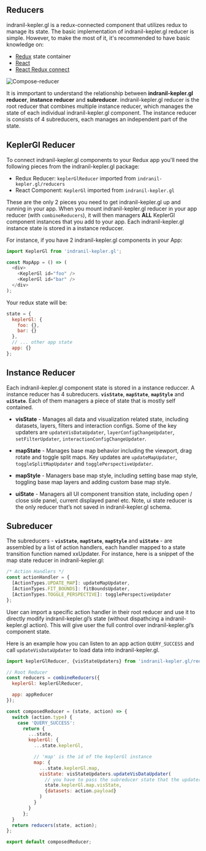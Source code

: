 ## Reducers

indranil-kepler.gl is a redux-connected component that utilizes redux to manage its state. The basic implementation of indranil-kepler.gl reducer is simple. However, to make the most of it, it's recommended to have basic knowledge on:

- [Redux][redux] state container
- [React][react]
- [React Redux connect][react-redux]

![Compose-reducer][diagram-1]

It is immportant to understand the relationship between **indranil-kepler.gl reducer**, **instance reducer** and **subreducer**. indranil-kepler.gl reducer is the root reducer that combines multiple instance reducer, which manages the state of each individual indranil-kepler.gl component. The instance reducer is consists of 4 subreducers, each manages an independent part of the state.

## KeplerGl Reducer

To connect indranil-kepler.gl components to your Redux app you'll need the following pieces from the indranil-kepler.gl package:

- Redux Reducer: `keplerGlReducer` imported from `indranil-kepler.gl/reducers`
- React Component: `KeplerGl` imported from `indranil-kepler.gl`

These are the only 2 pieces you need to get indranil-kepler.gl up and running in your app. When you mount indranil-kepler.gl reducer in your app reducer (with `combineReducers`), it will then managers **ALL** KeplerGl component instances that you add to your app. Each indranil-kepler.gl instance state is stored in a instance reduccer.

For instance, if you have 2 indranil-kepler.gl components in your App:

```js
import KeplerGl from 'indranil-kepler.gl';

const MapApp = () => (
  <div>
    <KeplerGl id="foo" />
    <KeplerGl id="bar" />
  </div>
);
```

Your redux state will be:

```js
state = {
  keplerGl: {
    foo: {},
    bar: {}
  },
  // ... other app state
  app: {}
};
```

## Instance Reducer

Each indranil-kepler.gl component state is stored in a instance reduccer. A instance reducer has 4 subreducers. **`visState`**, **`mapState`**, **`mapStyle`** and **`uiState`**. Each of them managers a piece of state that is mostly self contained.

- **visState** - Manages all data and visualization related state, including datasets, layers, filters and interaction configs. Some of the key updaters are `updateVisDataUpdater`, `layerConfigChangeUpdater`, `setFilterUpdater`, `interactionConfigChangeUpdater`.

- **mapState** - Manages base map behavior including the viewport, drag rotate and toggle split maps. Key updates are `updateMapUpdater`, `toggleSplitMapUpdater` and `togglePerspectiveUpdater`.

- **mapStyle** - Managers base map style, including setting base map style, toggling base map layers and adding custom base map style.

- **uiState** - Managers all UI component transition state, including open / close side panel, current displayed panel etc. Note, ui state reducer is the only reducer that’s not saved in indranil-kepler.gl schema.

## Subreducer

The subreducers - **`visState`**, **`mapState`**, **`mapStyle`** and **`uiState`** - are assembled by a list of action handlers, each handler mapped to a state transition function named xxUpdater. For instance, here is a snippet of the map state reducer in indranil-kepler.gl:

```js
/* Action Handlers */
const actionHandler = {
  [ActionTypes.UPDATE_MAP]: updateMapUpdater,
  [ActionTypes.FIT_BOUNDS]: fitBoundsUpdater,
  [ActionTypes.TOGGLE_PERSPECTIVE]: togglePerspectiveUpdater
};
```

User can import a specific action handler in their root reducer and use it to directly modify indranil-kepler.gl’s state (without dispathcing a indranil-kepler.gl action). This will give user the full control over indranil-kepler.gl’s component state.

Here is an example how you can listen to an app action `QUERY_SUCCESS` and call `updateVisDataUpdater` to load data into indranil-kepler.gl.

```js
import keplerGlReducer, {visStateUpdaters} from 'indranil-kepler.gl/reducers';

// Root Reducer
const reducers = combineReducers({
  keplerGl: keplerGlReducer,

  app: appReducer
});

const composedReducer = (state, action) => {
  switch (action.type) {
    case 'QUERY_SUCCESS':
      return {
        ...state,
        keplerGl: {
          ...state.keplerGl,

          // 'map' is the id of the keplerGl instance
          map: {
            ...state.keplerGl.map,
            visState: visStateUpdaters.updateVisDataUpdater(
              // you have to pass the subreducer state that the updater is associated with
              state.keplerGl.map.visState,
              {datasets: action.payload}
            )
          }
        }
      };
  }
  return reducers(state, action);
};

export default composedReducer;
```

[redux]: https://redux.js.org/
[react]: https://reactjs.org/
[react-redux]: https://react-redux.js.org/
[diagram-1]: https://d1a3f4spazzrp4.cloudfront.net/indranil-kepler.gl/documentation/api_reducers_compose-reducers.png
